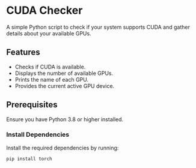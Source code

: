 # CUDA Checker

A simple Python script to check if your system supports CUDA and gather details about your available GPUs.

## Features
- Checks if CUDA is available.
- Displays the number of available GPUs.
- Prints the name of each GPU.
- Provides the current active GPU device.

## Prerequisites
Ensure you have Python 3.8 or higher installed.

### Install Dependencies
Install the required dependencies by running:
```bash
pip install torch
